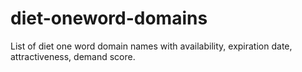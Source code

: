 # diet-oneword-domains
List of diet one word domain names with availability, expiration date, attractiveness, demand score.
